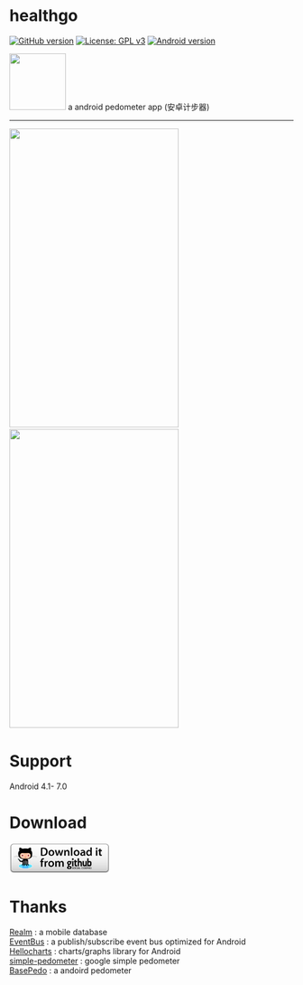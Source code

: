# healthgo
[![GitHub version](https://img.shields.io/badge/version-1.0.0-blue.svg)](https://github.com/gojuukaze/healthgo/releases/tag/v1.0.0) 
[![License: GPL v3](https://img.shields.io/aur/license/yaourt.svg)](https://github.com/gojuukaze/healthgo/blob/master/LICENSE)
[![Android version](https://img.shields.io/badge/android-7.0%2B-blue.svg)]()
  
<img width = "100" height = "100" src="https://github.com/gojuukaze/healthgo/blob/master/pic/ic_launcher.png?raw=true">
a android pedometer app (安卓计步器)

---
<p>
  <a target="_blank" ><img width = "300" height = "529" src="https://github.com/gojuukaze/healthgo/blob/master/pic/1.png?raw=true"></a>
  <a target="_blank" ><img  width = "300" height = "529" src="https://github.com/gojuukaze/healthgo/blob/master/pic/2.png?raw=true"></a>
</p>

# Support
Android 4.1- 7.0

# Download
[![Download](https://github.com/gojuukaze/ScreenOffTime/blob/master/pic/3.png?raw=true)](https://github.com/gojuukaze/healthgo/releases) 


# Thanks

[Realm](https://realm.io) : a mobile database  
[EventBus](https://github.com/greenrobot/EventBus) : a publish/subscribe event bus optimized for Android  
[Hellocharts](https://github.com/lecho/hellocharts-android) : charts/graphs library for Android  
[simple-pedometer](https://github.com/google/simple-pedometer) : google simple pedometer  
[BasePedo](https://github.com/xfmax/BasePedo) : a andoird pedometer